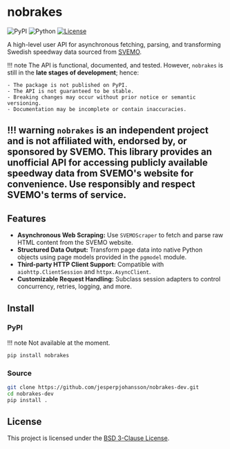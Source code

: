 # nobrakes
![PyPI](https://img.shields.io/badge/PyPI-not%20available-red.svg)
![Python](https://img.shields.io/badge/Python-3.12%20%7C%203.13-blue.svg)
[![License](https://img.shields.io/badge/License-BSD%203--Clause-blue.svg)](https://github.com/jesperpjohansson/nobrakes-dev/blob/main/LICENSE)

A high-level user API for asynchronous fetching, parsing, and transforming Swedish speedway data sourced from [SVEMO](https://www.svemo.se/).

!!! note
    The API is functional, documented, and tested. However, `nobrakes` is still in the **late stages of development**; hence:
    
    - The package is not published on PyPI.
    - The API is not guaranteed to be stable.
    - Breaking changes may occur without prior notice or semantic versioning.
    - Documentation may be incomplete or contain inaccuracies.

!!! warning
    `nobrakes` is an independent project and **is not affiliated with, endorsed by, or
    sponsored by SVEMO**. This library provides an unofficial API for accessing publicly available speedway data from SVEMO's website for convenience. Use responsibly and respect SVEMO's terms of service.
---

## Features
- **Asynchronous Web Scraping:** Use `SVEMOScraper` to fetch and parse raw HTML content from the SVEMO website.
- **Structured Data Output:** Transform page data into native Python objects using page models provided in the `pgmodel` module.
- **Third-party HTTP Client Support:** Compatible with `aiohttp.ClientSession` and `httpx.AsyncClient`.
- **Customizable Request Handling:** Subclass session adapters to control concurrency, retries, logging, and more.

## Install

### PyPI

!!! note
    Not available at the moment.
```bash
pip install nobrakes
```

### Source

```bash
git clone https://github.com/jesperpjohansson/nobrakes-dev.git
cd nobrakes-dev
pip install .
```

## License

This project is licensed under the [BSD 3-Clause License](https://github.com/jesperpjohansson/nobrakes-dev/blob/main/LICENSE).